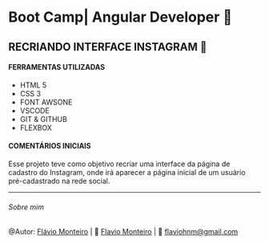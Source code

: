 # Boot Camp| Angular Developer  :pencil:

## RECRIANDO INTERFACE INSTAGRAM :penguin:

#### FERRAMENTAS UTILIZADAS

- HTML 5
- CSS 3
- FONT AWSONE
- VSCODE
- GIT & GITHUB
- FLEXBOX



#### COMENTÁRIOS INICIAIS

Esse projeto teve como objetivo recriar uma interface da página de cadastro do Instagram, onde irá aparecer a página inicial de um usuário pré-cadastrado na rede social.

------

###### Sobre mim

@Autor: [Flávio Monteiro](https://github.com/flaviohnm) | :rocket: [Flavio Monteiro](https://www.linkedin.com/in/flaviohnm/)  | :e-mail: flaviohnm@gmail.com

